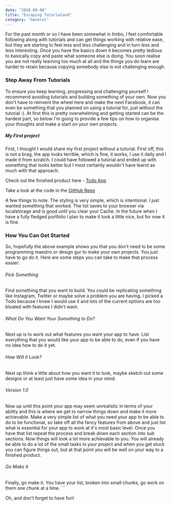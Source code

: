 ```yaml
---
date: "2018-09-08"
title: "Escaping Tutorialand"
category: "General"
---
```


For the past month or so I have been somewhat in limbo, I feel comfortable following along with tutorials and can get things working with relative ease, but they are starting to feel less and less challenging and in turn less and less interesting. Once you have the basics down it becomes pretty tedious to basically copy and paste what someone else is doing. You soon realise you are not really learning too much at all and the things you do learn are harder to retain because copying somebody else is not challenging enough.

### Step Away From Tutorials 

To ensure you keep learning, progressing and challenging yourself I recommend avoiding tutorials and building something of your own. Now you don't have to reinvent the wheel here and make the next Facebook, it can even be something that you planned on using a tutorial for, just without the tutorial :). At first this is pretty overwhelming and getting started can be the hardest part, so below I'm going to provide a few tips on how to organise your thoughts and make a start on your own projects.

##### My First project

First, I thought I would share my first project without a tutorial. First off, this is not a brag, the app looks terrible, which is fine, it works, I use it daily and I made it from scratch. I could have followed a tutorial and ended up with something that looks better but I most certainly wouldn't have learnt as much with that approach.

Check out the finished product here - [Todo App](https://shan5742.github.io/Todo/)

Take a look at the code in the [GitHub Repo](https://github.com/shan5742/Todo)

A few things to note. The styling is very simple, which is intentional. I just wanted something that worked. The list saves to your browser via localstorage and is good until you clear your Cache. In the future when I have a fully fledged portfolio I plan to make it look a little nice, but for now it is fine.

### How You Can Get Started 

So, hopefully the above example shows you that you don't need to be some programming maestro or design gur to make your own projects. You just have to go do it. Here are some steps you can take to make that process easier:

###### Pick Something 

Find something that you want to build. You could be replicating something like Instagram, Twitter or maybe solve a problem you are having. I picked a Todo because I knew I would use it and lots of the current options are too bloated with features I didn't want.

###### What Do You Want Your Something to Do?

Next up is to work out what features you want your app to have. List everything that you would like your app to be able to do, even if you have no idea how to do it yet.

###### How Will it Look?

Next up think a little about how you want it to look, maybe sketch out some designs or at least just have some idea in your mind.

###### Version 1.0

Now up until this point your app may seem unrealistic in terms of your ability and this is where we get to narrow things down and make it more achievable. Make a very simple list of what you need your app to be able to do to be functional, so take off all the fancy features from above and just list what is essential for your app to work at it's most basic level. Once you have that list repeat the process and break down each section into sub sections. Now things will look a lot more achievable to you. You will already be able to do a lot of the small tasks in your project and when you get stuck you can figure things out, but at that point you will be well on your way to a finished product.

###### Go Make it

Finally, go make it. You have your list, broken into small chunks, go work on them one chunk at a time. ```

Oh, and don't forget to have fun!


```
